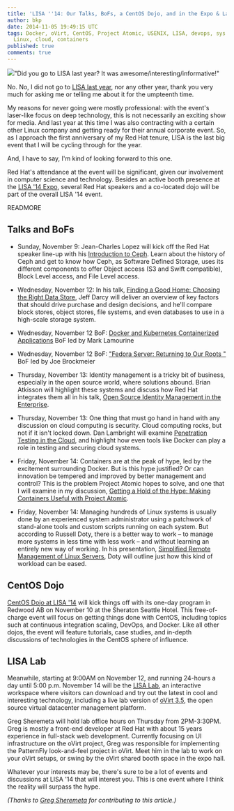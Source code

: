 ```yaml
---
title: 'LISA ''14: Our Talks, BoFs, a CentOS Dojo, and in the Expo & Lab '
author: bkp
date: 2014-11-05 19:49:15 UTC
tags: Docker, oVirt, CentOS, Project Atomic, USENIX, LISA, devops, sys admin, dojo,
  Linux, cloud, containers
published: true
comments: true
---
```


<img src="http://community.redhat.com/images/blog/lisa14_going.png">"Did you go to LISA last year? It was awesome/interesting/informative!"

No. No, I did not go to [LISA last year](https://www.usenix.org/conference/lisa13), nor any other year, thank you very much for asking me or telling me about it for the umpteenth time.

My reasons for never going were mostly professional: with the event's laser-like focus on deep technology, this is not necessarily an exciting show for media. And last year at this time I was also contracting with a certain other Linux company and getting ready for their annual corporate event. So, as I approach the first anniversary of my Red Hat tenure, LISA is the last big event that I will be cycling through for the year.

And, I have to say, I'm kind of looking forward to this one.

Red Hat's attendance at the event will be significant, given our involvement in computer science and technology. Besides an active booth presence at the [LISA '14 Expo](https://www.usenix.org/conference/lisa14/lisa-expo), several Red Hat speakers and a co-located dojo will be part of the overall LISA '14 event.

READMORE

## Talks and BoFs

* Sunday, November 9: Jean-Charles Lopez will kick off the Red Hat speaker line-up with his [Introduction to Ceph](https://www.usenix.org/conference/lisa14/training-program/full-training-program#S7). Learn about the history of Ceph and get to know how Ceph, as Software Defined Storage, uses its different components to offer Object access (S3 and Swift compatible), Block Level access, and File Level access. 

* Wednesday, November 12: In his talk, [Finding a Good Home: Choosing the Right Data Store](https://www.usenix.org/conference/lisa14/conference-program/presentation/darcy), Jeff Darcy will deliver an overview of key factors that should drive purchase and design decisions, and he'll compare block stores, object stores, file systems, and even databases to use in a high-scale storage system.

* Wednesday, November 12 BoF: [Docker and Kubernetes Containerized Applications](https://www.usenix.org/conference/lisa14/birds-feather-sessions#docker) BoF led by Mark Lamourine

* Wednesday, November 12 BoF: ["Fedora Server: Returning to Our Roots "](http://community.redhat.com/events/#lisa14--fedora-server-returning-to-our-roots) BoF led by Joe Brockmeier

* Thursday, November 13: Identity management is a tricky bit of business, especially in the open source world, where solutions abound. Brian Atkisson will highlight these systems and discuss how Red Hat integrates them all in his talk, [Open Source Identity Management in the Enterprise](https://www.usenix.org/conference/lisa14/conference-program/presentation/atkisson).

* Thursday, November 13: One thing that must go hand in hand with any discussion on cloud computing is security. Cloud computing rocks, but not if it isn't locked down. Dan Lambright will examine [Penetration Testing in the Cloud](https://www.usenix.org/conference/lisa14/conference-program/presentation/lambright), and highlight how even tools like Docker can play a role in testing and securing cloud systems.

* Friday, November 14: Containers are at the peak of hype, led by the excitement surrounding Docker. But is this hype justified? Or can innovation be tempered and improved by better management and control? This is the problem Project Atomic hopes to solve, and one that I will examine in my discussion, [Getting a Hold of the Hype: Making Containers Useful with Project Atomic](https://www.usenix.org/conference/lisa14/conference-program/presentation/proffitt).

* Friday, November 14: Managing hundreds of Linux systems is usually done by an experienced system administrator using a patchwork of stand-alone tools and custom scripts running on each system. But according to Russell Doty, there is a better way to work – to manage more systems in less time with less work – and without learning an entirely new way of working. In his presentation, [Simplified Remote Management of Linux Servers](https://www.usenix.org/conference/lisa14/conference-program/presentation/doty), Doty will outline just how this kind of workload can be eased.

## CentOS Dojo
 
[CentOS Dojo at LISA '14](http://wiki.centos.org/Events/Dojo/LISA14) will kick things off with its one-day program in Redwood AB on November 10 at the Sheraton Seattle Hotel. This free-of-charge event will focus on getting things done with CentOS, including topics such at continuous integration scaling, DevOps, and Docker. Like all other dojos, the event will feature tutorials, case studies, and in-depth discussions of technologies in the CentOS sphere of influence.

## LISA Lab

Meanwhile, starting at 9:00AM on November 12, and running 24-hours a day until 5:00 p.m. November 14 will be the [LISA Lab](https://www.usenix.org/conference/lisa14/lisa-lab), an interactive workspace where visitors can download and try out the latest in cool and interesting technology, including a live lab version of [oVirt 3.5](http://www.ovirt.org/OVirt_3.5_Release_Notes), the open source virtual datacenter management platform. 

Greg Sheremeta will hold lab office hours on Thursday from 2PM-3:30PM. Greg is mostly a front-end developer at Red Hat with about 15 years experience in full-stack web development. Currently focusing on UI infrastructure on the oVirt project, Greg was responsible for implementing the PatternFly look-and-feel project in oVirt. Meet him in the lab to work on your oVirt setups, or swing by the oVirt shared booth space in the expo hall.

Whatever your interests may be, there's sure to be a lot of events and discussions at LISA '14 that will interest you. This is one event where I think the reality will surpass the hype.

*(Thanks to [Greg Sheremeta](https://twitter.com/gregsheremeta) for contributing to this article.)*